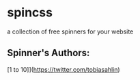 # spincss  
a collection of free spinners for your website  

## Spinner's Authors:  
[1 to 10]](https://twitter.com/tobiasahlin)
